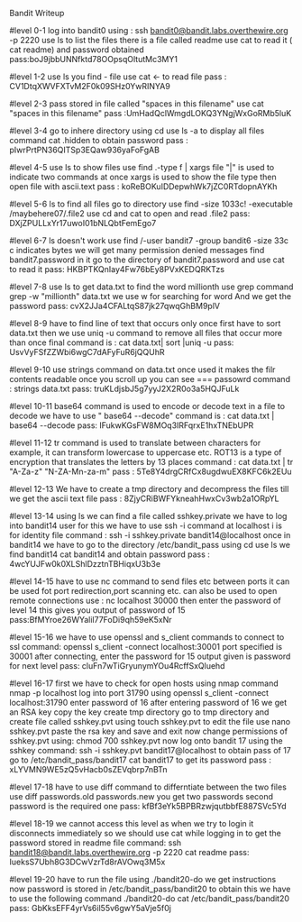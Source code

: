 Bandit Writeup

#level 0-1
log into bandit0 using : ssh bandit0@bandit.labs.overthewire.org -p 2220
use ls to list the files
there is a file called readme
use cat to read it ( cat readme) and password obtained
pass:boJ9jbbUNNfktd78OOpsqOltutMc3MY1

#level 1-2
use ls 
you find - file
use cat <- to read file
pass : CV1DtqXWVFXTvM2F0k09SHz0YwRINYA9

#level 2-3
pass stored in file called "spaces in this filename"
use cat "spaces in this filename"
pass :UmHadQclWmgdLOKQ3YNgjWxGoRMb5luK

#level 3-4
go to inhere directory using cd
use ls -a to display all files
command cat .hidden to obtain password
pass : pIwrPrtPN36QITSp3EQaw936yaFoFgAB

#level 4-5
use ls to show files
use find .-type f | xargs file
"|" is used to indicate two commands at once
xargs is used to show the file type
then open file with ascii.text
pass : koReBOKuIDDepwhWk7jZC0RTdopnAYKh

#level 5-6
ls to find all files
go to directory
use find -size 1033c! -executable
/maybehere07/.file2
use cd and cat to open and read .file2
pass: DXjZPULLxYr17uwoI01bNLQbtFemEgo7

#level 6-7
ls doesn't work
use find /-user bandit7 -group bandit6 -size 33c
c indicates bytes
we will get many permission denied messages 
find bandit7.password in it
go to the directory of bandit7.password and use cat to read it
pass: HKBPTKQnIay4Fw76bEy8PVxKEDQRKTzs

#level 7-8
use ls to get data.txt
to find the word millionth use grep command
grep -w "millionth" data.txt
we use w for searching for word
And we get the password
pass: cvX2JJa4CFALtqS87jk27qwqGhBM9plV

#level 8-9
have to find line of text that occurs only once
first have to sort data.txt
then we use uniq -u command to remove all files that occur more than once
final command is : cat data.txt| sort |uniq -u
pass: UsvVyFSfZZWbi6wgC7dAFyFuR6jQQUhR

#level 9-10
use strings command on data.txt
once used it makes the filr contents readable
once you scroll up you can see === passowrd
command : strings data.txt
pass: truKLdjsbJ5g7yyJ2X2R0o3a5HQJFuLk

#level 10-11
base64 command is used to encode or decode text in a file
to decode we have to use " base64 --decode"
command is : cat data.txt | base64 --decode
pass: IFukwKGsFW8MOq3IRFqrxE1hxTNEbUPR

#level 11-12
tr command is used to translate between characters
for example, it can transform lowercase to uppercase etc.
ROT13 is a type of encryption that translates the letters by 13 places
command : cat data.txt | tr "A-Za-z" "N-ZA-Mn-za-m"
pass : 5Te8Y4drgCRfCx8ugdwuEX8KFC6k2EUu

#level 12-13
We have to create a tmp directory and decompress the files till we get
the ascii text file
pass : 8ZjyCRiBWFYkneahHwxCv3wb2a1ORpYL

#level 13-14
using ls we can find a file called sshkey.private
we have to log into bandit14 user
for this we have to use ssh -i command at localhost
i is for identity file
command : ssh -i sshkey.private bandit14@localhost
once in bandit14 we have to go to the directory /etc/bandit_pass using cd
use ls
we find bandit14
cat bandit14 and obtain password
pass : 4wcYUJFw0k0XLShlDzztnTBHiqxU3b3e

#level 14-15
have to use nc command to send files etc between ports
it can be used fot port redirection,port scanning etc.
can also be used to open remote connections
use : nc localhost 30000
then enter the password of level 14
this gives you output of password of 15
pass:BfMYroe26WYalil77FoDi9qh59eK5xNr

#level 15-16
we have to use openssl and s_client commands to connect to ssl
command: openssl s_client -connect localhost:30001
port specified is 30001
after connecting, enter the password for 15
output given is password for next level
pass: cluFn7wTiGryunymYOu4RcffSxQluehd

#level 16-17
first we have to check for open hosts using nmap command
nmap -p localhost
log into port 31790 using openssl s_client -connect localhost:31790
enter password of 16
after entering password of 16 we get an RSA key
copy the key 
create tmp directory
go to tmp directory and create file called sshkey.pvt using touch sshkey.pvt
to edit the file use nano sshkey.pvt
paste the rsa key and save and exit
now change permissions of sshkey.pvt using:
chmod 700 sshkey.pvt
now log onto bandit 17 using the sshkey
command: ssh -i sshkey.pvt bandit17@localhost
to obtain pass of 17 go to /etc/bandit_pass/bandit17
cat bandit17 to get its password
pass : xLYVMN9WE5zQ5vHacb0sZEVqbrp7nBTn

#level 17-18
have to use diff command to differntiate between the two files
use diff passwords.old passwords.new
you get two passwords
second password is the required one
pass: kfBf3eYk5BPBRzwjqutbbfE887SVc5Yd

#level 18-19
we cannot access this level as when we try to login it disconnects immediately
so we should use cat while logging in to get the password stored in readme file
command: ssh bandit18@bandit.labs.overthewire.org -p 2220 cat readme
pass: IueksS7Ubh8G3DCwVzrTd8rAVOwq3M5x

#level 19-20
have to run the file using ./bandit20-do
we get instructions
now password is stored in /etc/bandit_pass/bandit20
to obtain this we have to use the following command
./bandit20-do cat /etc/bandit_pass/bandit20
pass: GbKksEFF4yrVs6il55v6gwY5aVje5f0j
